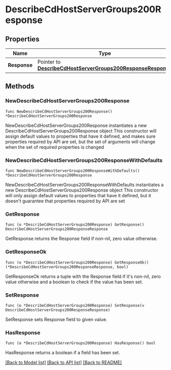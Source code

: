 # DescribeCdHostServerGroups200Response

## Properties

Name | Type | Description | Notes
------------ | ------------- | ------------- | -------------
**Response** | Pointer to [**DescribeCdHostServerGroups200ResponseResponse**](DescribeCdHostServerGroups200ResponseResponse.md) |  | [optional] 

## Methods

### NewDescribeCdHostServerGroups200Response

`func NewDescribeCdHostServerGroups200Response() *DescribeCdHostServerGroups200Response`

NewDescribeCdHostServerGroups200Response instantiates a new DescribeCdHostServerGroups200Response object
This constructor will assign default values to properties that have it defined,
and makes sure properties required by API are set, but the set of arguments
will change when the set of required properties is changed

### NewDescribeCdHostServerGroups200ResponseWithDefaults

`func NewDescribeCdHostServerGroups200ResponseWithDefaults() *DescribeCdHostServerGroups200Response`

NewDescribeCdHostServerGroups200ResponseWithDefaults instantiates a new DescribeCdHostServerGroups200Response object
This constructor will only assign default values to properties that have it defined,
but it doesn't guarantee that properties required by API are set

### GetResponse

`func (o *DescribeCdHostServerGroups200Response) GetResponse() DescribeCdHostServerGroups200ResponseResponse`

GetResponse returns the Response field if non-nil, zero value otherwise.

### GetResponseOk

`func (o *DescribeCdHostServerGroups200Response) GetResponseOk() (*DescribeCdHostServerGroups200ResponseResponse, bool)`

GetResponseOk returns a tuple with the Response field if it's non-nil, zero value otherwise
and a boolean to check if the value has been set.

### SetResponse

`func (o *DescribeCdHostServerGroups200Response) SetResponse(v DescribeCdHostServerGroups200ResponseResponse)`

SetResponse sets Response field to given value.

### HasResponse

`func (o *DescribeCdHostServerGroups200Response) HasResponse() bool`

HasResponse returns a boolean if a field has been set.


[[Back to Model list]](../README.md#documentation-for-models) [[Back to API list]](../README.md#documentation-for-api-endpoints) [[Back to README]](../README.md)


